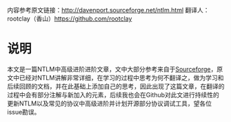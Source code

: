 内容参考原文链接：http://davenport.sourceforge.net/ntlm.html
翻译人：rootclay（香山）https://github.com/rootclay

# 说明 
本文是一篇NTLM中高级进阶进阶文章，文中大部分参考来自于[Sourceforge](http://davenport.sourceforge.net/ntlm.html)，原文中已经对NTLM讲解非常详细，在学习的过程中思考为何不翻译之，做为学习和后续回顾的文档，并在此基础上添加自己的思考，因此出现了这篇文章，在翻译的过程中会有部分注解与新加入的元素，后续我也会在Github对此文进行持续性的更新NTLM以及常见的协议中高级进阶并计划开源部分协议调试工具，望各位issue勘误。
